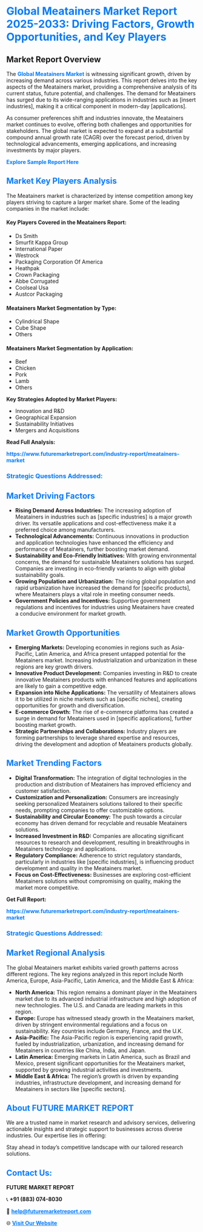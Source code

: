 <h1 style="color: #007BFF;">Global Meatainers Market Report 2025-2033: Driving Factors, Growth Opportunities, and Key Players</h1>

<section id="overview">
<h2>Market Report Overview</h2>
<p>The <a href="https://www.futuremarketreport.com/industry-report/meatainers-market" style="color: #007BFF; text-decoration: none;"><strong>Global Meatainers Market</strong></a> is witnessing significant growth, driven by increasing demand across various industries. This report delves into the key aspects of the Meatainers market, providing a comprehensive analysis of its current status, future potential, and challenges. The demand for Meatainers has surged due to its wide-ranging applications in industries such as [insert industries], making it a critical component in modern-day [applications].</p>
<p>As consumer preferences shift and industries innovate, the Meatainers market continues to evolve, offering both challenges and opportunities for stakeholders. The global market is expected to expand at a substantial compound annual growth rate (CAGR) over the forecast period, driven by technological advancements, emerging applications, and increasing investments by major players.</p>
</section>

<section id="overview">
<p><a href="https://www.futuremarketreport.com/request-sample/reportId=31312" style="color: #007BFF; text-decoration: none;"><strong>Explore Sample Report Here</strong></a></p>
</section>

<section id="key-players">
<h2 style="color: #007BFF;">Market Key Players Analysis</h2>
<p>The Meatainers market is characterized by intense competition among key players striving to capture a larger market share. Some of the leading companies in the market include:</p>
<h4>Key Players Covered in the Meatainers Report:</h4>
<ul><li>Ds Smith</li><li>Smurfit Kappa Group</li><li>International Paper</li><li>Westrock</li><li>Packaging Corporation Of America</li><li>Heathpak</li><li>Crown Packaging</li><li>Abbe Corrugated</li><li>Coolseal Usa</li><li>Austcor Packaging</li></ul>
<h4>Meatainers Market Segmentation by Type:</h4>
<ul><li>Cylindrical Shape</li><li>Cube Shape</li><li>Others</li></ul>

<h4>Meatainers Market Segmentation by Application:</h4>
<ul><li>Beef</li><li>Chicken</li><li>Pork</li><li>Lamb</li><li>Others</li></ul>
<p><strong>Key Strategies Adopted by Market Players:</strong></p>
<ul>
<li>Innovation and R&D</li>
<li>Geographical Expansion</li>
<li>Sustainability Initiatives</li>
<li>Mergers and Acquisitions</li>
</ul>
</section>

<section>
<p><strong>Read Full Analysis: </strong></p><a href="https://www.futuremarketreport.com/industry-report/meatainers-market" style="color: #007BFF; text-decoration: none;"><strong>https://www.futuremarketreport.com/industry-report/meatainers-market</strong></a>
<h3 style="color: #007BFF;">Strategic Questions Addressed:</h3>
</section>

<section id="driving-factors">
<h2 style="color: #007BFF;">Market Driving Factors</h2>
<ul>
<li><strong>Rising Demand Across Industries:</strong> The increasing adoption of Meatainers in industries such as [specific industries] is a major growth driver. Its versatile applications and cost-effectiveness make it a preferred choice among manufacturers.</li>
<li><strong>Technological Advancements:</strong> Continuous innovations in production and application technologies have enhanced the efficiency and performance of Meatainers, further boosting market demand.</li>
<li><strong>Sustainability and Eco-Friendly Initiatives:</strong> With growing environmental concerns, the demand for sustainable Meatainers solutions has surged. Companies are investing in eco-friendly variants to align with global sustainability goals.</li>
<li><strong>Growing Population and Urbanization:</strong> The rising global population and rapid urbanization have increased the demand for [specific products], where Meatainers plays a vital role in meeting consumer needs.</li>
<li><strong>Government Policies and Incentives:</strong> Supportive government regulations and incentives for industries using Meatainers have created a conducive environment for market growth.</li>
</ul>
</section>

<section id="growth-opportunities">
<h2 style="color: #007BFF;">Market Growth Opportunities</h2>
<ul>
<li><strong>Emerging Markets:</strong> Developing economies in regions such as Asia-Pacific, Latin America, and Africa present untapped potential for the Meatainers market. Increasing industrialization and urbanization in these regions are key growth drivers.</li>
<li><strong>Innovative Product Development:</strong> Companies investing in R&D to create innovative Meatainers products with enhanced features and applications are likely to gain a competitive edge.</li>
<li><strong>Expansion into Niche Applications:</strong> The versatility of Meatainers allows it to be utilized in niche markets such as [specific niches], creating opportunities for growth and diversification.</li>
<li><strong>E-commerce Growth:</strong> The rise of e-commerce platforms has created a surge in demand for Meatainers used in [specific applications], further boosting market growth.</li>
<li><strong>Strategic Partnerships and Collaborations:</strong> Industry players are forming partnerships to leverage shared expertise and resources, driving the development and adoption of Meatainers products globally.</li>
</ul>
</section>

<section id="trending-factors">
<h2 style="color: #007BFF;">Market Trending Factors</h2>
<ul>
<li><strong>Digital Transformation:</strong> The integration of digital technologies in the production and distribution of Meatainers has improved efficiency and customer satisfaction.</li>
<li><strong>Customization and Personalization:</strong> Consumers are increasingly seeking personalized Meatainers solutions tailored to their specific needs, prompting companies to offer customizable options.</li>
<li><strong>Sustainability and Circular Economy:</strong> The push towards a circular economy has driven demand for recyclable and reusable Meatainers solutions.</li>
<li><strong>Increased Investment in R&D:</strong> Companies are allocating significant resources to research and development, resulting in breakthroughs in Meatainers technology and applications.</li>
<li><strong>Regulatory Compliance:</strong> Adherence to strict regulatory standards, particularly in industries like [specific industries], is influencing product development and quality in the Meatainers market.</li>
<li><strong>Focus on Cost-Effectiveness:</strong> Businesses are exploring cost-efficient Meatainers solutions without compromising on quality, making the market more competitive.</li>
</ul>
</section>

<section>
<p><strong>Get Full Report: </strong></p><a href="https://www.futuremarketreport.com/industry-report/meatainers-market" style="color: #007BFF; text-decoration: none;"><strong>https://www.futuremarketreport.com/industry-report/meatainers-market</strong></a>
<h3 style="color: #007BFF;">Strategic Questions Addressed:</h3>
</section>


<section id="regional-analysis">
<h2 style="color: #007BFF;">Market Regional Analysis</h2>
<p>The global Meatainers market exhibits varied growth patterns across different regions. The key regions analyzed in this report include North America, Europe, Asia-Pacific, Latin America, and the Middle East & Africa:</p>
<ul>
<li><strong>North America:</strong> This region remains a dominant player in the Meatainers market due to its advanced industrial infrastructure and high adoption of new technologies. The U.S. and Canada are leading markets in this region.</li>
<li><strong>Europe:</strong> Europe has witnessed steady growth in the Meatainers market, driven by stringent environmental regulations and a focus on sustainability. Key countries include Germany, France, and the U.K.</li>
<li><strong>Asia-Pacific:</strong> The Asia-Pacific region is experiencing rapid growth, fueled by industrialization, urbanization, and increasing demand for Meatainers in countries like China, India, and Japan.</li>
<li><strong>Latin America:</strong> Emerging markets in Latin America, such as Brazil and Mexico, present significant opportunities for the Meatainers market, supported by growing industrial activities and investments.</li>
<li><strong>Middle East & Africa:</strong> The region’s growth is driven by expanding industries, infrastructure development, and increasing demand for Meatainers in sectors like [specific sectors].</li>
</ul>
</section>

<footer>
<h2 style="color: #007BFF;">About FUTURE MARKET REPORT</h2>
<p>We are a trusted name in market research and advisory services, delivering actionable insights and strategic support to businesses across diverse industries. Our expertise lies in offering:</p>

<p>Stay ahead in today’s competitive landscape with our tailored research solutions.</p>

<h2 style="color: #007BFF;">Contact Us:</h2>
<p><strong>FUTURE MARKET REPORT</strong></p>
<p>📞 <strong>+91 (883) 074-8030</strong></p>
<p>📧 <strong><a href="mailto:help@futuremarketreport.com" style="color: #007BFF;">help@futuremarketreport.com</a></strong></p>
<p>🌐 <strong><a href="https://www.futuremarketreport.com/" style="color: #007BFF;">Visit Our Website</a></strong></p>
</footer>